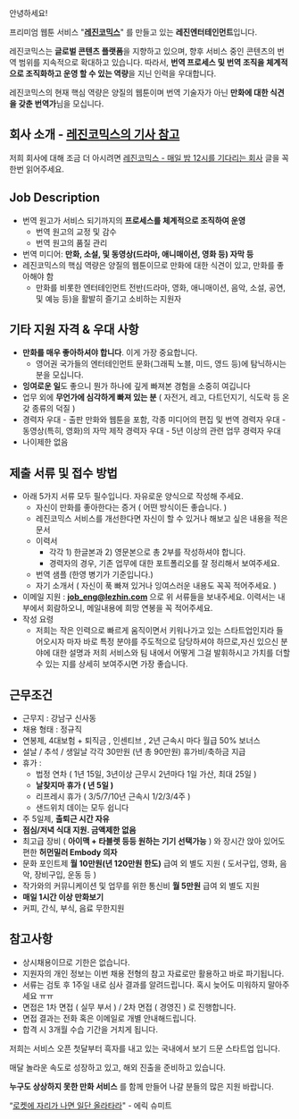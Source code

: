 안녕하세요!

프리미엄 웹툰 서비스 "**[레진코믹스](http://www.lezhin.com)**" 를 만들고 있는 **레진엔터테인먼트**입니다.

레진코믹스는 **글로벌 콘텐츠 플랫폼**을 지향하고 있으며, 향후 서비스 중인 콘텐츠의 번역 범위를 지속적으로 확대하고 있습니다. 따라서, **번역 프로세스 및 번역 조직을 체계적으로 조직화하고 운영 할 수 있는 역량**을 지닌 인력을 우대합니다.

레진코믹스의 현재 핵심 역량은 양질의 웹툰이며 번역 기술자가 아닌 **만화에 대한 식견을 갖춘 번역가**님을 모십니다.

## 회사 소개 - [레진코믹스의 기사 참고](https://github.com/lezhin/apply/blob/master/README.md)

저희 회사에 대해 조금 더 아시려면 [레진코믹스 - 매일 밤 12시를 기다리는 회사](http://xguru.net/1870) 글을 꼭 한번 읽어주세요.

## Job Description
- 번역 원고가 서비스 되기까지의 **프로세스를 체계적으로 조직하여 운영**
	- 번역 원고의 교정 및 감수
	- 번역 원고의 품질 관리
- 번역 미디어: **만화, 소설, 및 동영상(드라마, 애니매이션, 영화 등) 자막 등**
- 레진코믹스의 핵심 역량은 양질의 웹툰이므로 만화에 대한 식견이 있고, 만화를 좋아해야 함
	- 만화를 비롯한 엔터테인먼트 전반(드라마, 영화, 애니매이션, 음악, 소설, 공연, 및 예능 등)을 활발히 즐기고 소비하는 지원자

## 기타 지원 자격 & 우대 사항

- **만화를 매우 좋아하셔야 합니다**. 이게 가장 중요합니다.
	- 영어권 국가들의 엔터테인먼트 문화(그래픽 노블, 미드, 영드 등)에 탐닉하시는 분을 모십니다.
- **잉여로운 일**도 좋으니 뭔가 하나에 깊게 빠져본 경험을 소중히 여깁니다
- 업무 외에 **무언가에 심각하게 빠져 있는 분** ( 자전거, 레고, 다트던지기, 식도락 등 온갖 종류의 덕질 )
- 경력자 우대
        - 출판 만화와 웹툰을 포함, 각종 미디어의 편집 및 번역 경력자 우대
        - 동영상(특히, 영화)의 자막 제작 경력자 우대
        -  5년 이상의 관련 업무 경력자 우대
- 나이제한 없음

## 제출 서류 및 접수 방법

- 아래 5가지 서류 모두 필수입니다. 자유로운 양식으로 작성해 주세요.
	- 자신이 만화를 좋아한다는 증거 ( 어떤 방식이든 좋습니다. )
	- 레진코믹스 서비스를 개선한다면 자신이 할 수 있거나 해보고 싶은 내용을 적은 문서
	- 이력서
		- 각각 1) 한글본과 2) 영문본으로 총 2부를 작성하셔야 합니다. 
		- 경력자의 경우, 기존 업무에 대한 포트폴리오를 잘 정리해서 보여주세요.     
	- 번역 샘플 (한영 병기가 기준입니다.)
	- 자기 소개서 ( 자신이 푹 빠져 있거나 잉여스러운 내용도 꼭꼭 적어주세요. )
- 이메일 지원 : **job_eng@lezhin.com** 으로 위 서류들을 보내주세요. 이력서는 내부에서 회람하오니, 메일내용에 희망 연봉을 꼭 적어주세요.
- 작성 요령
	- 저희는 작은 인력으로 빠르게 움직이면서 키워나가고 있는 스타트업인지라 들어오시자 마자 바로 특정 분야를 주도적으로 담당하셔야 하므로,자신 있으신 분야에 대한 설명과 저희 서비스와 팀 내에서 어떻게 그걸 발휘하시고 가치를 더할 수 있는 지를 상세히 보여주시면 가장 좋습니다.

## 근무조건

- 근무지 : 강남구 신사동
- 채용 형태 : 정규직
- 연봉제, 4대보험 + 퇴직금 , 인센티브 , 2년 근속시 마다 월급 50% 보너스
- 설날 / 추석 / 생일날 각각 30만원 (년 총 90만원) 휴가비/축하금 지급
- 휴가 : 
  - 법정 연차 ( 1년 15일, 3년이상 근무시 2년마다 1일 가산, 최대 25일 )
  - **날찾지마 휴가 ( 년 5일 )**
  - 리프레시 휴가 ( 3/5/7/10년 근속시 1/2/3/4주 )
  - 샌드위치 데이는 모두 쉽니다 
- 주 5일제, **출퇴근 시간 자유**
- **점심/저녁 식대 지원. 금액제한 없음**
- 최고급 장비 ( **아이맥 + 타블렛 등등 원하는 기기 선택가능** ) 와 장시간 앉아 있어도 편한 **허먼밀러 Embody 의자**
- 문화 포인트제 **월 10만원(년 120만원 한도)** 급여 외 별도 지원 ( 도서구입, 영화, 음악, 장비구입, 운동 등 )
- 작가와의 커뮤니케이션 및 업무를 위한 통신비 **월 5만원** 급여 외 별도 지원
- **매일 1시간 이상 만화보기**
- 커피, 간식, 부식, 음료 무한지원

## 참고사항

- 상시채용이므로 기한은 없습니다.
- 지원자의 개인 정보는 이번 채용 전형의 참고 자료로만 활용하고 바로 파기됩니다.
- 서류는 검토 후 1주일 내로 심사 결과를 알려드립니다. 혹시 늦어도 미워하지 말아주세요 ㅠㅠ
- 면접은 1차 면접 ( 실무 부서 ) / 2차 면접 ( 경영진 ) 로 진행합니다.
- 면접 결과는 전화 혹은 이메일로 개별 안내해드립니다.
- 합격 시 3개월 수습 기간을 거치게 됩니다.

저희는 서비스 오픈 첫달부터 흑자를 내고 있는 국내에서 보기 드문 스타트업 입니다.

매달 놀라운 속도로 성장하고 있고, 해외 진출을 준비하고 있습니다.

**누구도 상상하지 못한 만화 서비스** 를 함께 만들어 나갈 분들의 많은 지원 바랍니다.

“[로켓에 자리가 나면 일단 올라타라](http://estima.wordpress.com/2012/05/28/sheryl/)" - 에릭 슈미트